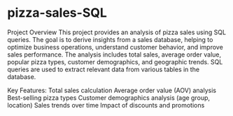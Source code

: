 # pizza-sales-SQL
Project Overview
This project provides an analysis of pizza sales using SQL queries. The goal is to derive insights from a sales database, helping to optimize business operations, understand customer behavior, and improve sales performance. The analysis includes total sales, average order value, popular pizza types, customer demographics, and geographic trends. SQL queries are used to extract relevant data from various tables in the database.

Key Features:
Total sales calculation
Average order value (AOV) analysis
Best-selling pizza types
Customer demographics analysis (age group, location)
Sales trends over time
Impact of discounts and promotions
